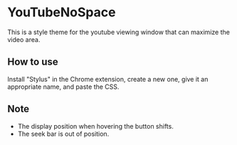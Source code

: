 # YouTubeNoSpace
This is a style theme for the youtube viewing window that can maximize the video area.

## How to use
Install "Stylus" in the Chrome extension, create a new one, give it an appropriate name, and paste the CSS.

## Note
- The display position when hovering the button shifts.
- The seek bar is out of position.
